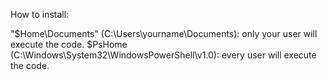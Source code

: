 How to install:

"$Home\Documents" (C:\Users\yourname\Documents): only your user will execute the code.
$PsHome (C:\Windows\System32\WindowsPowerShell\v1.0): every user will execute the code.

